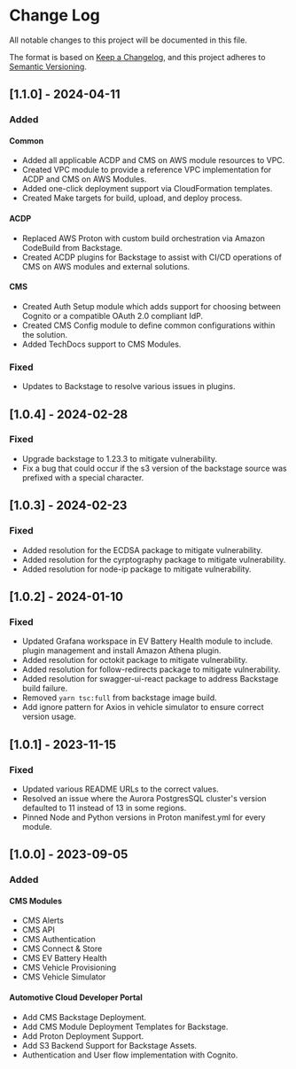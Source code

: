 # Change Log

All notable changes to this project will be documented in this file.

The format is based on [Keep a Changelog](https://keepachangelog.com/en/1.0.0/),
and this project adheres to [Semantic Versioning](https://semver.org/spec/v2.0.0.html).

## [1.1.0] - 2024-04-11

### Added

#### Common

- Added all applicable ACDP and CMS on AWS module resources to VPC.
- Created VPC module to provide a reference VPC implementation for ACDP and CMS on AWS Modules.
- Added one-click deployment support via CloudFormation templates.
- Created Make targets for build, upload, and deploy process.

#### ACDP

- Replaced AWS Proton with custom build orchestration via Amazon CodeBuild from Backstage.
- Created ACDP plugins for Backstage to assist with CI/CD operations of CMS on AWS modules and external solutions.

#### CMS

- Created Auth Setup module which adds support for choosing between Cognito or a compatible OAuth 2.0 compliant IdP.
- Created CMS Config module to define common configurations within the solution.
- Added TechDocs support to CMS Modules.

### Fixed

- Updates to Backstage to resolve various issues in plugins.

## [1.0.4] - 2024-02-28

### Fixed

- Upgrade backstage to 1.23.3 to mitigate vulnerability.
- Fix a bug that could occur if the s3 version of the backstage source was prefixed with a special character.


## [1.0.3] - 2024-02-23

### Fixed

- Added resolution for the ECDSA package to mitigate vulnerability.
- Added resolution for the cyrptography package to mitigate vulnerability.
- Added resolution for node-ip package to mitigate vulnerability.


## [1.0.2] - 2024-01-10

### Fixed

- Updated Grafana workspace in EV Battery Health module to include.
plugin management and install Amazon Athena plugin.
- Added resolution for octokit package to mitigate vulnerability.
- Added resolution for follow-redirects package to mitigate vulnerability.
- Added resolution for swagger-ui-react package to address Backstage build failure.
- Removed `yarn tsc:full` from backstage image build.
- Add ignore pattern for Axios in vehicle simulator to ensure correct version usage.

## [1.0.1] - 2023-11-15

### Fixed

- Updated various README URLs to the correct values.
- Resolved an issue where the Aurora PostgresSQL cluster's version defaulted to 11 instead of 13 in some regions.
- Pinned Node and Python versions in Proton manifest.yml for every module.

## [1.0.0] - 2023-09-05

### Added

#### CMS Modules

- CMS Alerts
- CMS API
- CMS Authentication
- CMS Connect & Store
- CMS EV Battery Health
- CMS Vehicle Provisioning
- CMS Vehicle Simulator

#### Automotive Cloud Developer Portal

- Add CMS Backstage Deployment.
- Add CMS Module Deployment Templates for Backstage.
- Add Proton Deployment Support.
- Add S3 Backend Support for Backstage Assets.
- Authentication and User flow implementation with Cognito.
